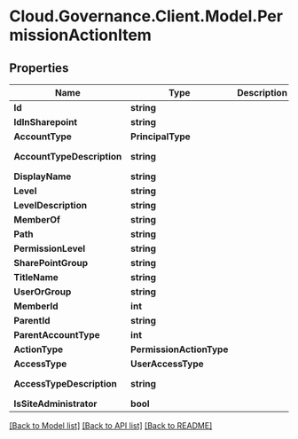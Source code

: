 # Cloud.Governance.Client.Model.PermissionActionItem
## Properties

Name | Type | Description | Notes
------------ | ------------- | ------------- | -------------
**Id** | **string** |  | [optional] 
**IdInSharepoint** | **string** |  | [optional] 
**AccountType** | **PrincipalType** |  | [optional] 
**AccountTypeDescription** | **string** |  | [optional] [readonly] 
**DisplayName** | **string** |  | [optional] 
**Level** | **string** |  | [optional] 
**LevelDescription** | **string** |  | [optional] 
**MemberOf** | **string** |  | [optional] 
**Path** | **string** |  | [optional] 
**PermissionLevel** | **string** |  | [optional] 
**SharePointGroup** | **string** |  | [optional] 
**TitleName** | **string** |  | [optional] 
**UserOrGroup** | **string** |  | [optional] 
**MemberId** | **int** |  | [optional] 
**ParentId** | **string** |  | [optional] 
**ParentAccountType** | **int** |  | [optional] 
**ActionType** | **PermissionActionType** |  | [optional] 
**AccessType** | **UserAccessType** |  | [optional] 
**AccessTypeDescription** | **string** |  | [optional] [readonly] 
**IsSiteAdministrator** | **bool** |  | [optional] 

[[Back to Model list]](../README.md#documentation-for-models) [[Back to API list]](../README.md#documentation-for-api-endpoints) [[Back to README]](../README.md)

